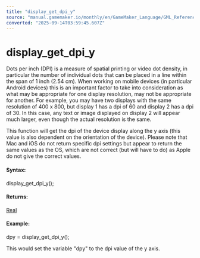 ```yaml
---
title: "display_get_dpi_y"
source: "manual.gamemaker.io/monthly/en/GameMaker_Language/GML_Reference/Cameras_And_Display/display_get_dpi_y.htm"
converted: "2025-09-14T03:59:45.607Z"
---
```


# display\_get\_dpi\_y

Dots per inch (DPI) is a measure of spatial printing or video dot density, in particular the number of individual dots that can be placed in a line within the span of 1 inch (2.54 cm). When working on mobile devices (in particular Android devices) this is an important factor to take into consideration as what may be appropriate for one display resolution, may not be appropriate for another. For example, you may have two displays with the same resolution of 400 x 800, but display 1 has a dpi of 60 and display 2 has a dpi of 30. In this case, any text or image displayed on display 2 will appear much larger, even though the actual resolution is the same.

This function will get the dpi of the device display along the y axis (this value is also dependent on the orientation of the device). Please note that Mac and iOS do not return specific dpi settings but appear to return the same values as the OS, which are not correct (but will have to do) as Apple do not give the correct values.

#### Syntax:

display\_get\_dpi\_y();

#### Returns:

[Real](../../GML_Overview/Data_Types.md)

#### Example:

dpy = display\_get\_dpi\_y();

This would set the variable "dpy" to the dpi value of the y axis.